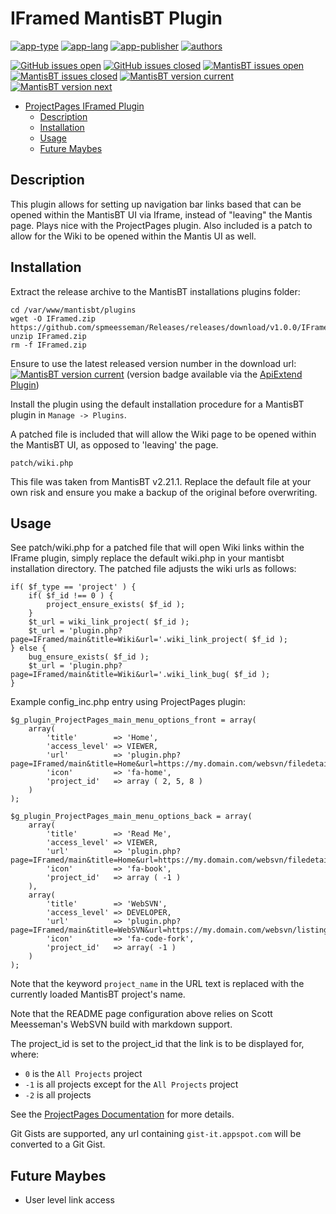 # IFramed MantisBT Plugin

[![app-type](https://img.shields.io/badge/category-mantisbt%20plugins-blue.svg)](https://github.com/spmeesseman)
[![app-lang](https://img.shields.io/badge/language-php-blue.svg)](https://github.com/spmeesseman)
[![app-publisher](https://img.shields.io/badge/%20%20%F0%9F%93%A6%F0%9F%9A%80-app--publisher-e10000.svg)](https://github.com/spmeesseman/app-publisher)
[![authors](https://img.shields.io/badge/authors-scott%20meesseman-6F02B5.svg?logo=visual%20studio%20code)](https://github.com/spmeesseman)

[![GitHub issues open](https://img.shields.io/github/issues-raw/spmeesseman/IFramed.svg?maxAge=2592000&logo=github)](https://github.com/spmeesseman/IFramed/issues)
[![GitHub issues closed](https://img.shields.io/github/issues-closed-raw/spmeesseman/IFramed.svg?maxAge=2592000&logo=github)](https://github.com/spmeesseman/IFramed/issues)
[![MantisBT issues open](https://app1.spmeesseman.com/projects/plugins/ApiExtend/api/issues/countbadge/IFramed/open)](https://app1.spmeesseman.com/projects/set_project.php?project=IFramed&make_default=no&ref=bug_report_page.php)
[![MantisBT issues closed](https://app1.spmeesseman.com/projects/plugins/ApiExtend/api/issues/countbadge/IFramed/closed)](https://app1.spmeesseman.com/projects/set_project.php?project=IFramed&make_default=no&ref=bug_report_page.php)
[![MantisBT version current](https://app1.spmeesseman.com/projects/plugins/ApiExtend/api/versionbadge/IFramed/current)](https://app1.spmeesseman.com/projects/set_project.php?project=IFramed&make_default=no&ref=plugin.php?page=Releases/releases)
[![MantisBT version next](https://app1.spmeesseman.com/projects/plugins/ApiExtend/api/versionbadge/IFramed/next)](https://app1.spmeesseman.com/projects/set_project.php?project=IFramed&make_default=no&ref=plugin.php?page=Releases/releases)

- [ProjectPages IFramed Plugin](#ProjectPages-IFramed-Plugin)
  - [Description](#Description)
  - [Installation](#Installation)
  - [Usage](#Usage)
  - [Future Maybes](#Future-Maybes)

## Description

This plugin allows for setting up navigation bar links based that can be opened within the MantisBT UI via Iframe, instead of "leaving" the Mantis page.  Plays nice with the ProjectPages plugin.  Also included is a patch to allow for the Wiki to be opened within the Mantis UI as well.

## Installation

Extract the release archive to the MantisBT installations plugins folder:

    cd /var/www/mantisbt/plugins
    wget -O IFramed.zip https://github.com/spmeesseman/Releases/releases/download/v1.0.0/IFramed.zip
    unzip IFramed.zip
    rm -f IFramed.zip

Ensure to use the latest released version number in the download url: [![MantisBT version current](https://app1.spmeesseman.com/projects/plugins/ApiExtend/api/versionbadge/IFramed/current)](https://app1.spmeesseman.com/projects) (version badge available via the [ApiExtend Plugin](https://github.com/spmeesseman/ApiExtend))

Install the plugin using the default installation procedure for a MantisBT plugin in `Manage -> Plugins`.

A patched file is included that will allow the Wiki page to be opened within the MantisBT UI, as opposed to 'leaving' the page.

    patch/wiki.php

This file was taken from MantisBT v2.21.1. Replace the default file at your own risk and ensure you make a backup of the original before overwriting.

## Usage

See patch/wiki.php for a patched file that will open Wiki links within the IFrame plugin, simply replace the default wiki.php in your mantisbt installation directory.  The patched file adjusts the wiki urls as follows:

    if( $f_type == 'project' ) {
        if( $f_id !== 0 ) {
            project_ensure_exists( $f_id );
        }
        $t_url = wiki_link_project( $f_id );
        $t_url = 'plugin.php?page=IFramed/main&title=Wiki&url='.wiki_link_project( $f_id );
    } else {
        bug_ensure_exists( $f_id );
        $t_url = 'plugin.php?page=IFramed/main&title=Wiki&url='.wiki_link_bug( $f_id );
    }

Example config_inc.php entry using ProjectPages plugin:

    $g_plugin_ProjectPages_main_menu_options_front = array(
        array(
            'title'        => 'Home',
            'access_level' => VIEWER,
            'url'          => 'plugin.php?page=IFramed/main&title=Home&url=https://my.domain.com/websvn/filedetails.php%3Frepname=pja%26path=%2Fproject_name%2Ftrunk%2FREADME.md%26usemime=1',
            'icon'         => 'fa-home',
            'project_id'   => array ( 2, 5, 8 )
        )
    );

    $g_plugin_ProjectPages_main_menu_options_back = array(
        array(
            'title'        => 'Read Me',
            'access_level' => VIEWER,
            'url'          => 'plugin.php?page=IFramed/main&title=Home&url=https://my.domain.com/websvn/filedetails.php%3Frepname=pja%26path=%2Fproject_name%2Ftrunk%2FREADME.md%26usemime=1',
            'icon'         => 'fa-book',
            'project_id'   => array ( -1 )
        ),
        array(
            'title'        => 'WebSVN',
            'access_level' => DEVELOPER,
            'url'          => 'plugin.php?page=IFramed/main&title=WebSVN&url=https://my.domain.com/websvn/listing.php%3Frepname=pja%26path=%2Fproject_name%2Ftrunk%2F',
            'icon'         => 'fa-code-fork',
            'project_id'   => array( -1 )
        )
    );

Note that the keyword `project_name` in the URL text is replaced with the currently loaded MantisBT project's name.

Note that the README page configuration above relies on Scott Meesseman's WebSVN build with markdown support.

The project_id is set to the project_id that the link is to be displayed for, where:

- `0` is the `All Projects` project
- `-1` is all projects except for the `All Projects` project
- `-2` is all projects

See the [ProjectPages Documentation](https://github.com/spmeesseman/ProjectPages/blob/master/README.md) for more details.

Git Gists are supported, any url containing `gist-it.appspot.com` will be converted to a Git Gist.

## Future Maybes

- User level link access
